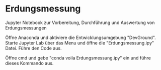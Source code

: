 # Erdungsmessung
Jupyter  Notebook zur Vorbereitung, Durchführung und Auswertung von Erdungsmessungen 

Öffne Anaconda und aktiviere die Entwicklungsumgebung "DevGround".
Starte Jupyter Lab über das Menu und öffne die "Erdungsmessung.ipy" Datei.
Führe den Code aus.

Öffne cmd und gebe "conda voila Erdungsmessung.ipy" ein und führe dieses Kommando aus.
